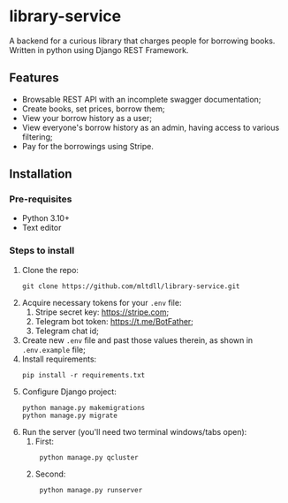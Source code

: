 # library-service

A backend for a curious library that charges people for borrowing books.
Written in python using Django REST Framework.

## Features
* Browsable REST API with an incomplete swagger documentation;
* Create books, set prices, borrow them;
* View your borrow history as a user;
* View everyone's borrow history as an admin, having access to various filtering;
* Pay for the borrowings using Stripe.

## Installation

### Pre-requisites
* Python 3.10+
* Text editor

### Steps to install
1. Clone the repo:
    ```shell
    git clone https://github.com/mltdll/library-service.git
    ```
2. Acquire necessary tokens for your `.env` file:
    1. Stripe secret key: https://stripe.com;
    2. Telegram bot token: https://t.me/BotFather;
    3. Telegram chat id;
3. Create new `.env` file and past those values therein, as shown in `.env.example` file;
4. Install requirements:
    ```shell
    pip install -r requirements.txt
    ```
5. Configure Django project:
    ```shell
    python manage.py makemigrations
    python manage.py migrate
    ```
6. Run the server (you'll need two terminal windows/tabs open):
    1. First:
        ```shell
         python manage.py qcluster
        ```
    2. Second:
        ```shell
         python manage.py runserver
        ```
